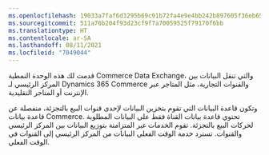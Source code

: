 ```yaml
---
ms.openlocfilehash: 19033a7faf6d3295b69c91b72fa4e9e4bb242b897605f36eb658ddaabf5e239e
ms.sourcegitcommit: 511a76b204f93d23cf9f7a70059525f79170f6bb
ms.translationtype: HT
ms.contentlocale: ar-SA
ms.lasthandoff: 08/11/2021
ms.locfileid: "7049044"
---
```

قدمت لك هذه الوحدة النمطية Commerce Data Exchange، والتي تنقل البيانات بين المركز الرئيسي لـ Dynamics 365 Commerce والقنوات التجارية، مثل المتاجر عبر الإنترنت أو المتاجر التقليدية.

وتكون قاعدة البيانات التي تقوم بتخزين البيانات لإحدى قنوات البيع بالتجزئة، منفصلة عن قاعدة بيانات Commerce. تحتوي قاعدة بيانات القناة فقط على البيانات المطلوبة لحركات البيع بالتجزئة. تقوم الخدمات غير المتزامنة بتوزيع البيانات بين المركز الرئيسي والقنوات. تسترد خدمة الوقت الفعلي البيانات من المركز الرئيسي إلى القنوات في الوقت الفعلي.



